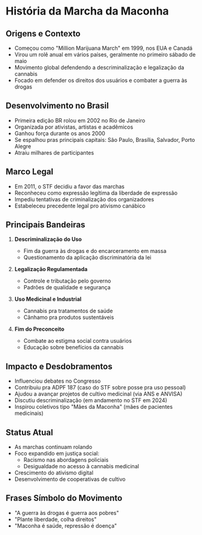 # História da Marcha da Maconha

## Origens e Contexto

- Começou como "Million Marijuana March" em 1999, nos EUA e Canadá
- Virou um rolê anual em vários países, geralmente no primeiro sábado de maio
- Movimento global defendendo a descriminalização e legalização da cannabis
- Focado em defender os direitos dos usuários e combater a guerra às drogas

## Desenvolvimento no Brasil

- Primeira edição BR rolou em 2002 no Rio de Janeiro
- Organizada por ativistas, artistas e acadêmicos
- Ganhou força durante os anos 2000
- Se espalhou pras principais capitais: São Paulo, Brasília, Salvador, Porto Alegre
- Atraiu milhares de participantes

## Marco Legal

- Em 2011, o STF decidiu a favor das marchas
- Reconheceu como expressão legítima da liberdade de expressão
- Impediu tentativas de criminalização dos organizadores
- Estabeleceu precedente legal pro ativismo canábico

## Principais Bandeiras

1. **Descriminalização do Uso**
   - Fim da guerra às drogas e do encarceramento em massa
   - Questionamento da aplicação discriminatória da lei

2. **Legalização Regulamentada**
   - Controle e tributação pelo governo
   - Padrões de qualidade e segurança

3. **Uso Medicinal e Industrial**
   - Cannabis pra tratamentos de saúde
   - Cânhamo pra produtos sustentáveis

4. **Fim do Preconceito**
   - Combate ao estigma social contra usuários
   - Educação sobre benefícios da cannabis

## Impacto e Desdobramentos

- Influenciou debates no Congresso
- Contribuiu pra ADPF 187 (caso do STF sobre posse pra uso pessoal)
- Ajudou a avançar projetos de cultivo medicinal (via ANS e ANVISA)
- Discutiu descriminalização (em andamento no STF em 2024)
- Inspirou coletivos tipo "Mães da Maconha" (mães de pacientes medicinais)

## Status Atual

- As marchas continuam rolando
- Foco expandido em justiça social:
  - Racismo nas abordagens policiais
  - Desigualdade no acesso à cannabis medicinal
- Crescimento do ativismo digital
- Desenvolvimento de cooperativas de cultivo

## Frases Símbolo do Movimento

- "A guerra às drogas é guerra aos pobres"
- "Plante liberdade, colha direitos"
- "Maconha é saúde, repressão é doença" 